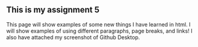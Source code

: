 ## This is my assignment 5
This page will show examples of some new things I have learned in html. I will show examples of using different paragraphs, page breaks, and links! I also have attached my screenshot of Github Desktop.
